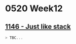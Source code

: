 # 0520 Week12

## [1146 - Just like stack](https://neoj.sprout.tw/problem/1146/)

```cpp
> TBC...
```


